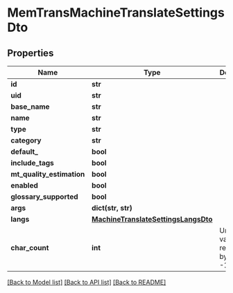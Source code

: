 # MemTransMachineTranslateSettingsDto

## Properties
Name | Type | Description | Notes
------------ | ------------- | ------------- | -------------
**id** | **str** |  | [optional] 
**uid** | **str** |  | [optional] 
**base_name** | **str** |  | [optional] 
**name** | **str** |  | [optional] 
**type** | **str** |  | [optional] 
**category** | **str** |  | [optional] 
**default_** | **bool** |  | [optional] 
**include_tags** | **bool** |  | [optional] 
**mt_quality_estimation** | **bool** |  | [optional] 
**enabled** | **bool** |  | [optional] 
**glossary_supported** | **bool** |  | [optional] 
**args** | **dict(str, str)** |  | [optional] 
**langs** | [**MachineTranslateSettingsLangsDto**](MachineTranslateSettingsLangsDto.md) |  | [optional] 
**char_count** | **int** | Unknown value is represented by value: -1 | [optional] 

[[Back to Model list]](../README.md#documentation-for-models) [[Back to API list]](../README.md#documentation-for-api-endpoints) [[Back to README]](../README.md)

